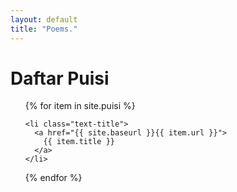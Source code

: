 ```yaml
---
layout: default
title: "Poems."
---
```


<div class="toc">
  <h1>Daftar Puisi</h1>
  <ul class="puisi">
  {% for item in site.puisi %}

    <li class="text-title">
      <a href="{{ site.baseurl }}{{ item.url }}">
        {{ item.title }}
      </a>
    </li>
  {% endfor %}
  </ul>
</div>

